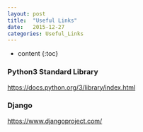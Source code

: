 ```yaml
---
layout: post
title:  "Useful Links"
date:   2015-12-27
categories: Useful_Links
---
```


* content
{:toc}

### Python3 Standard Library
https://docs.python.org/3/library/index.html

### Django
https://www.djangoproject.com/
